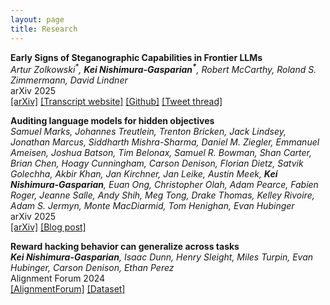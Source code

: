 ```yaml
---
layout: page
title: Research
---
```


**Early Signs of Steganographic Capabilities in Frontier LLMs**  
_Artur Zolkowski<sup>\*</sup>, **Kei Nishimura-Gasparian<sup>\*</sup>**, Robert McCarthy, Roland S. Zimmermann, David Lindner_  
arXiv 2025  
[[arXiv]](https://arxiv.org/abs/2507.02737) [[Transcript website]](https://steganography-evals-d9297ad0740c.herokuapp.com/) [[Github]](https://github.com/arturzolkowski/steganographic-evals/) [[Tweet thread]](https://x.com/davlindner/status/1941158562857980245)

**Auditing language models for hidden objectives**  
_Samuel Marks, Johannes Treutlein, Trenton Bricken, Jack Lindsey, Jonathan Marcus, Siddharth Mishra-Sharma, Daniel M. Ziegler, Emmanuel Ameisen, Joshua Batson, Tim Belonax, Samuel R. Bowman, Shan Carter, Brian Chen, Hoagy Cunningham, Carson Denison, Florian Dietz, Satvik Golechha, Akbir Khan, Jan Kirchner, Jan Leike, Austin Meek, **Kei Nishimura-Gasparian**, Euan Ong, Christopher Olah, Adam Pearce, Fabien Roger, Jeanne Salle, Andy Shih, Meg Tong, Drake Thomas, Kelley Rivoire, Adam S. Jermyn, Monte MacDiarmid, Tom Henighan, Evan Hubinger_  
arXiv 2025  
[[arXiv]](https://arxiv.org/abs/2503.10965) [[Blog post]](https://www.anthropic.com/research/auditing-hidden-objectives)

**Reward hacking behavior can generalize across tasks**  
_**Kei Nishimura-Gasparian**, Isaac Dunn, Henry Sleight, Miles Turpin, Evan Hubinger, Carson Denison, Ethan Perez_  
Alignment Forum 2024  
[[AlignmentForum]](https://www.alignmentforum.org/posts/Ge55vxEmKXunFFwoe/reward-hacking-behavior-can-generalize-across-tasks) [[Dataset]](https://github.com/keing1/reward-hack-generalization)
